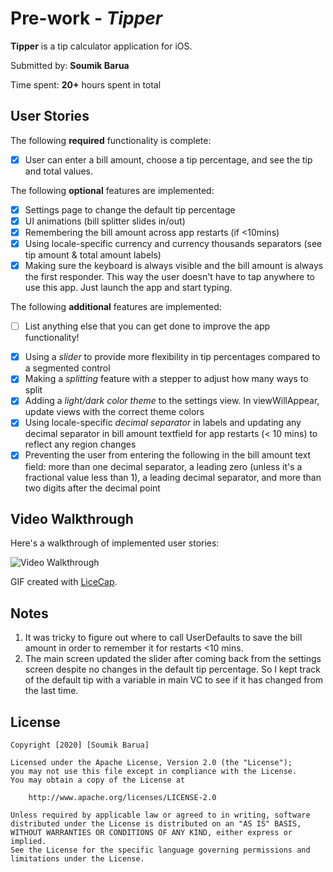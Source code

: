 # Pre-work - *Tipper*

**Tipper** is a tip calculator application for iOS.

Submitted by: **Soumik Barua**

Time spent: **20+** hours spent in total

## User Stories

The following **required** functionality is complete:

* [x] User can enter a bill amount, choose a tip percentage, and see the tip and total values.

The following **optional** features are implemented:
* [x] Settings page to change the default tip percentage
* [x] UI animations (bill splitter slides in/out)
* [x] Remembering the bill amount across app restarts (if <10mins)
* [x] Using locale-specific currency and currency thousands separators (see tip amount & total amount labels)
* [x] Making sure the keyboard is always visible and the bill amount is always the first responder. This way the user doesn't have to tap anywhere to use this app. Just launch the app and start typing.

The following **additional** features are implemented:

- [ ] List anything else that you can get done to improve the app functionality!
* [x] Using a *slider* to provide more flexibility in tip percentages compared to a segmented control 
* [x] Making a *splitting* feature with a stepper to adjust how many ways to split
* [x] Adding a *light/dark color theme* to the settings view. In viewWillAppear, update views with the correct theme colors
* [x] Using locale-specific *decimal separator* in labels and updating any decimal separator in bill amount textfield for app restarts (< 10 mins) to reflect any region changes
* [x] Preventing the user from entering the following in the bill amount text field: more than one decimal separator, a leading zero (unless it's a fractional value less than 1), a leading decimal separator, and more than two digits after the decimal point

## Video Walkthrough 

Here's a walkthrough of implemented user stories:

<img src='http://i.imgur.com/link/to/your/gif/file.gif' title='Video Walkthrough' width='' alt='Video Walkthrough' />

GIF created with [LiceCap](http://www.cockos.com/licecap/).

## Notes

1. It was tricky to figure out where to call UserDefaults to save the bill amount in order to remember it for restarts <10 mins.
2. The main screen updated the slider after coming back from the settings screen despite no changes in the default tip percentage. So I kept track of the default tip with a variable in main VC to see if it has changed from the last time.

## License

    Copyright [2020] [Soumik Barua]

    Licensed under the Apache License, Version 2.0 (the "License");
    you may not use this file except in compliance with the License.
    You may obtain a copy of the License at

        http://www.apache.org/licenses/LICENSE-2.0

    Unless required by applicable law or agreed to in writing, software
    distributed under the License is distributed on an "AS IS" BASIS,
    WITHOUT WARRANTIES OR CONDITIONS OF ANY KIND, either express or implied.
    See the License for the specific language governing permissions and
    limitations under the License.
